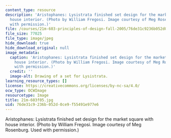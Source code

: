 ```yaml
---
content_type: resource
description: 'Aristophanes: Lysistrata finished set design for the market square with
  house interior. (Photo by William Fregosi. Image courtesy of Meg Rosenburg. Used
  with permission.)'
file: /courses/21m-603-principles-of-design-fall-2005/76de31c9236b052d0ce9f55491e977e6_21m-603f05.jpg
file_size: 77025
file_type: image/jpeg
hide_download: true
hide_download_original: null
image_metadata:
  caption: 'Aristophanes: Lysistrata finished set design for the market square with
    house interior. (Photo by William Fregosi. Image courtesy of Meg Rosenburg. Used
    with permission.)'
  credit: ''
  image-alt: Drawing of a set for Lysistrata.
learning_resource_types: []
license: https://creativecommons.org/licenses/by-nc-sa/4.0/
ocw_type: OCWImage
resourcetype: Image
title: 21m-603f05.jpg
uid: 76de31c9-236b-052d-0ce9-f55491e977e6
---
```

Aristophanes: Lysistrata finished set design for the market square with house interior. (Photo by William Fregosi. Image courtesy of Meg Rosenburg. Used with permission.)